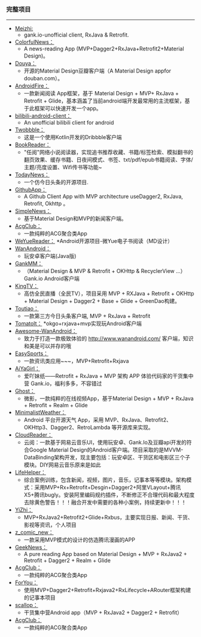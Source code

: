 ### 完整项目
  ---


* [Meizhi:](https://github.com/drakeet/Meizhi)
    * gank.io-unofficial client, RxJava & Retrofit. 
* [ColorfulNews：](https://github.com/kaku2015/ColorfulNews)
    * A news-reading App (MVP+Dagger2+RxJava+Retrofit2+Material Design)。 
* [Douya：](https://github.com/DreaminginCodeZH/Douya)
    * 开源的Material Design豆瓣客户端（A Material Design appfor douban.com）。
* [AndroidFire：](https://github.com/jaydenxiao2016/AndroidFire)
    * 一款新闻阅读 App框架，基于 Material Design + MVP+ RxJava + Retrofit + Glide，基本涵盖了当前android端开发最常用的主流框架，基于此框架可以快速开发一个app。
* [bilibili-android-client：](https://github.com/HotBitmapGG/bilibili-android-client)
    * An unofficial bilibili client for android
* [Twobbble：](https://github.com/550609334/Twobbble)
    * 这是一个使用Kotlin开发的Dribbble客户端
* [BookReader：](https://github.com/JustWayward/BookReader)
    * "任阅"网络小说阅读器，实现追书推荐收藏、书籍/标签检索、模拟翻书的翻页效果、缓存书籍、日夜间模式、书签、txt/pdf/epub书籍阅读、字体/主题/亮度设置、Wifi传书等功能~
* [TodayNews：](https://github.com/yewei02538/TodayNews)
    * 一个仿今日头条的开源项目.
* [GithubApp：](https://github.com/mingjunli/GithubApp)
    * A Github Client App with MVP architecture useDagger2, RxJava, Retrofit, Okhttp 。
* [SimpleNews：](https://github.com/liuling07/SimpleNews)
    * 基于Material Design和MVP的新闻客户端。
* [AcgClub：](https://github.com/Rabtman/AcgClub)
    * 一款纯粹的ACG聚合类App
* [WeYueReader：](https://github.com/LiangLuDev/WeYueReader)
    *Android开源项目-微Yue电子书阅读（MD设计）
* [WanAndroid：](https://github.com/kangdongpu/WanAndroid)
    * 玩安卓客户端(Java版)
* [GankMM：](https://github.com/maning0303/GankMM)
    * （Material Design & MVP & Retrofit + OKHttp & RecyclerView ...）Gank.io Android客户端
* [KingTV：](https://github.com/jenly1314/KingTV)
    * 高仿全民直播（全民TV），项目采用 MVP + RXJava + Retrofit + OKHttp + Material Design + Dagger2 + Base + Glide + GreenDao构建。
* [Toutiao：](https://github.com/iMeiji/Toutiao)
    * 一款第三方今日头条客户端, MVP + RxJava + Retrofit
* [TomatoIt：](https://github.com/luqinmao/TomatoIt)
    *okgo+rxjava+mvp实现玩Android客户端
* [Awesome-WanAndroid：](https://github.com/JsonChao/Awesome-WanAndroid)
    * 致力于打造一款极致体验的 http://www.wanandroid.com/ 客户端，知识和美是可以并存的哦
* [EasySports：](https://github.com/Rayhahah/EasySports)
    * 一款资讯类应用~~~，MVP+Retrofit+Rxjava
* [ AiYaGirl：](https://github.com/nanchen2251/AiYaGirl)
    * 爱吖妹纸——Retrofit + RxJava + MVP 架构 APP 体验代码家的干货集中营 Gank.io，福利多多，不容错过
* [Ghost：](https://github.com/GeekGhost/Ghost)
    * 微影，一款纯粹的在线视频App，基于Material Design + MVP + RxJava + Retrofit + Realm + Glide
* [MinimalistWeather：](https://github.com/BaronZ88/MinimalistWeather)
    * Android 平台开源天气 App，采用 MVP、RxJava、Retrofit2、OKHttp3、Dagger2、RetroLambda 等开源库来实现。
* [CloudReader：](https://github.com/youlookwhat/CloudReader)
    * 云阅：一款基于网易云音乐UI，使用玩安卓、Gank.Io及豆瓣api开发的符合Google Material Design的Android客户端。项目采取的是MVVM-DataBinding架构开发，现主要包括：玩安卓区、干货区和电影区三个子模块。DIY网易云音乐原来是如此
* [LifeHelper：](https://github.com/yangchong211/LifeHelper)
    * 综合案例训练，包含新闻，视频，图片，音乐，记事本等等模块。架构模式：采用MVP+Rx+Retrofit+Desgin+Dagger2+阿里VLayout+腾讯X5+腾讯bugly。安装阿里编码规约插件，不断修正不合理代码和最大程度去除黄色警告！！！融合开发中需要的各种小案例，持续更新中！！！
* [YiZhi：](https://github.com/Horrarndoo/YiZhi)
    * MVP+RxJava2+Retrofit2+Glide+Rxbus，主要实现日报、新闻、干货、影视等资讯，个人项目
* [z_comic_new：](https://github.com/zhhr1122/z_comic_new)
    * 一款采用MVP模式的设计的仿造腾讯漫画的APP
* [GeekNews：](https://github.com/codeestX/GeekNews)
    * A pure reading App based on Material Design + MVP + RxJava2 + Retrofit + Dagger2 + Realm + Glide
* [AcgClub：](https://github.com/Rabtman/AcgClub)
    * 一款纯粹的ACG聚合类App
* [ForYou：](https://github.com/OnexZgj/ForYou)
    * 使用MVP+Dagger2+Retrofit+Rxjava2+RxLifecycle+ARouter框架构建的记事本项目
* [scallop：](https://github.com/zeleven/scallop)
    * 干货集中营Android app（MVP + RxJava2 + Dagger2 + Retrofit）
* [AcgClub：](https://github.com/Rabtman/AcgClub)
    * 一款纯粹的ACG聚合类App



